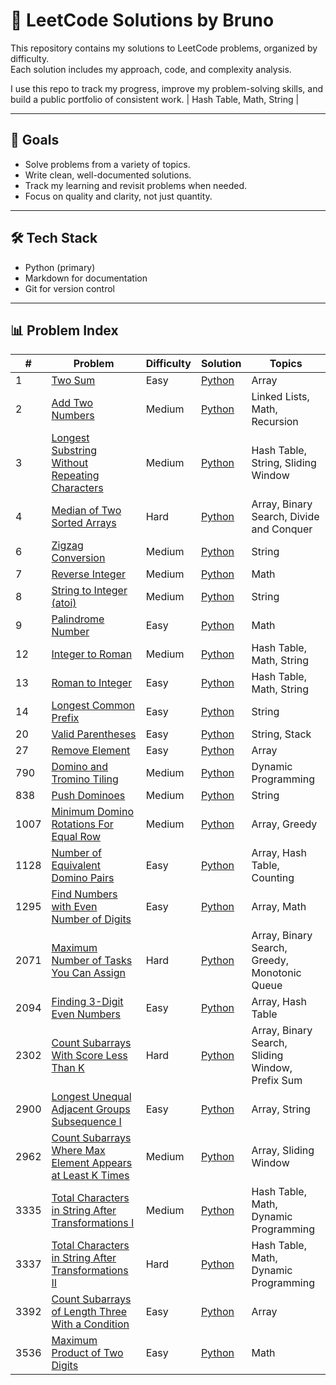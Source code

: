 # 🧠 LeetCode Solutions by Bruno

This repository contains my solutions to LeetCode problems, organized by difficulty.  
Each solution includes my approach, code, and complexity analysis.

I use this repo to track my progress, improve my problem-solving skills, and build a public portfolio of consistent work. | Hash Table, Math, String |

---

## 🚀 Goals

- Solve problems from a variety of topics.
- Write clean, well-documented solutions.
- Track my learning and revisit problems when needed.
- Focus on quality and clarity, not just quantity.

---

## 🛠️ Tech Stack

- Python (primary)
- Markdown for documentation
- Git for version control

---

## 📊 Problem Index

| #    | Problem                                                                                                                                                 | Difficulty | Solution                                                                       | Topics                                           |
| ---- | ------------------------------------------------------------------------------------------------------------------------------------------------------- | ---------- | ------------------------------------------------------------------------------ | ------------------------------------------------ |
| 1    | [Two Sum](https://leetcode.com/problems/two-sum/)                                                                                                       | Easy       | [Python](easy/two-sum.py)                                                      | Array                                            |
| 2    | [Add Two Numbers](https://leetcode.com/problems/add-two-numbers/)                                                                                       | Medium     | [Python](medium/add-two-numbers.py)                                            | Linked Lists, Math, Recursion                    |
| 3    | [Longest Substring Without Repeating Characters](https://leetcode.com/problems/longest-substring-without-repeating-characters/)                         | Medium     | [Python](medium/longest-substring-without-repeting-characters.py)              | Hash Table, String, Sliding Window               |
| 4    | [Median of Two Sorted Arrays](https://leetcode.com/problems/median-of-two-sorted-arrays)                                                                | Hard       | [Python](hard/median-of-two-sorted-arrays.py)                                  | Array, Binary Search, Divide and Conquer         |
| 6    | [Zigzag Conversion](https://leetcode.com/problems/zigzag-conversion/)                                                                                   | Medium     | [Python](medium/zizag-conversion.py)                                           | String                                           |
| 7    | [Reverse Integer](https://leetcode.com/problems/palindrome-number/)                                                                                     | Medium     | [Python](medium/reverse-interger.py)                                           | Math                                             |
| 8    | [String to Integer (atoi)](https://leetcode.com/problems/string-to-integer-atoi)                                                                        | Medium     | [Python](medium/string-to-integer-atoi.py)                                     | String                                           |
| 9    | [Palindrome Number](https://leetcode.com/problems/palindrome-number/)                                                                                   | Easy       | [Python](easy/palindrome-number.py)                                            | Math                                             |
| 12   | [Integer to Roman](https://leetcode.com/problems/integer-to-roman/)                                                                                     | Medium     | [Python](medium/integer-to-roman.py)                                           | Hash Table, Math, String                         |
| 13   | [Roman to Integer](https://leetcode.com/problems/roman-to-integer/)                                                                                     | Easy       | [Python](easy/roman-to-integer.py)                                             | Hash Table, Math, String                         |
| 14   | [Longest Common Prefix](https://leetcode.com/problems/longest-common-prefix/)                                                                           | Easy       | [Python](easy/longest-common-prefix.py)                                        | String                                           |
| 20   | [Valid Parentheses](https://leetcode.com/problems/valid-parentheses)                                                                                    | Easy       | [Python](easy/valid-parentheses.py)                                            | String, Stack                                    |
| 27   | [Remove Element](https://leetcode.com/problems/remove-element/)                                                                                         | Easy       | [Python](easy/remove-element.py)                                               | Array                                            |
| 790  | [Domino and Tromino Tiling](https://leetcode.com/problems/domino-and-tromino-tiling/)                                                                   | Medium     | [Python](medium/domino-and-tromino-tiling.py)                                  | Dynamic Programming                              |
| 838  | [Push Dominoes](https://leetcode.com/problems/push-dominoes)                                                                                            | Medium     | [Python](medium/push-dominoes.py)                                              | String                                           |
| 1007 | [Minimum Domino Rotations For Equal Row](https://leetcode.com/problems/minimum-domino-rotations-for-equal-row/)                                         | Medium     | [Python](medium/minimum-domino-rotations-for-equal-row.py)                     | Array, Greedy                                    |
| 1128 | [Number of Equivalent Domino Pairs](https://leetcode.com/problems/number-of-equivalent-domino-pairs/)                                                   | Easy       | [Python](easy/number-of-equivalent-domino-pairs.py)                            | Array, Hash Table, Counting                      |
| 1295 | [Find Numbers with Even Number of Digits](https://leetcode.com/problems/find-numbers-with-even-number-of-digits/)                                       | Easy       | [Python](easy/find-numbers-with-even-number-of-digits.py)                      | Array, Math                                      |
| 2071 | [Maximum Number of Tasks You Can Assign](https://leetcode.com/problems/maximum-number-of-tasks-you-can-assign/)                                         | Hard       | [Python](hard/maximum-number-of-tasks-you-can-assign.py)                       | Array, Binary Search, Greedy, Monotonic Queue    |
| 2094 | [Finding 3-Digit Even Numbers](https://leetcode.com/problems/finding-3-digit-even-numbers/)                                                             | Easy       | [Python](easy/finding-3-digit-even-numbers.py)                                 | Array, Hash Table                                |
| 2302 | [Count Subarrays With Score Less Than K](https://leetcode.com/problems/count-subarrays-with-score-less-than-k/)                                         | Hard       | [Python](hard/count-subarrays-with-score-less-than-k.py)                       | Array, Binary Search, Sliding Window, Prefix Sum |
| 2900 | [Longest Unequal Adjacent Groups Subsequence I](https://leetcode.com/problems/longest-unequal-adjacent-groups-subsequence-i/)                           | Easy       | [Python](easy/longest-unequal-adjacent-groups-subsequence-i.py)                | Array, String                                    |
| 2962 | [Count Subarrays Where Max Element Appears at Least K Times](https://leetcode.com/problems/count-subarrays-where-max-element-appears-at-least-k-times/) | Medium     | [Python](medium/count-subarrays-where-max-element-appears-at-least-k-times.py) | Array, Sliding Window                            |
| 3335 | [Total Characters in String After Transformations I](https://leetcode.com/problems/total-characters-in-string-after-transformations-i/)                 | Medium     | [Python](medium/total-characters-in-string-after-transformations-i.py)         | Hash Table, Math, Dynamic Programming            |
| 3337 | [Total Characters in String After Transformations II](https://leetcode.com/problems/total-characters-in-string-after-transformations-ii/)               | Hard       | [Python](hard/total-characters-in-string-after-transformations-ii.py)          | Hash Table, Math, Dynamic Programming            |
| 3392 | [Count Subarrays of Length Three With a Condition](https://leetcode.com/problems/count-subarrays-of-length-three-with-a-condition/)                     | Easy       | [Python](easy/count-subarrays-of-length-three-with-a-condition.py)             | Array                                            |
| 3536 | [Maximum Product of Two Digits](https://leetcode.com/problems/maximum-product-of-two-digits/)                                                           | Easy       | [Python](easy/maximum-product-of-two-digits.py)                                | Math                                             |
